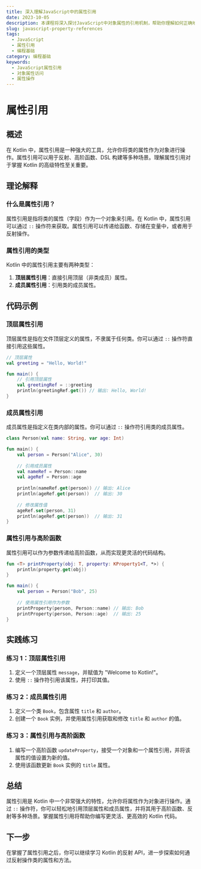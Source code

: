 ```yaml
---
title: 深入理解JavaScript中的属性引用
date: 2023-10-05
description: 本课程将深入探讨JavaScript中对象属性的引用机制，帮助你理解如何正确地访问和操作对象属性。
slug: javascript-property-references
tags:
  - JavaScript
  - 属性引用
  - 编程基础
category: 编程基础
keywords:
  - JavaScript属性引用
  - 对象属性访问
  - 属性操作
---
```


# 属性引用

## 概述

在 Kotlin 中，属性引用是一种强大的工具，允许你将类的属性作为对象进行操作。属性引用可以用于反射、高阶函数、DSL 构建等多种场景。理解属性引用对于掌握 Kotlin 的高级特性至关重要。

## 理论解释

### 什么是属性引用？

属性引用是指将类的属性（字段）作为一个对象来引用。在 Kotlin 中，属性引用可以通过 `::` 操作符来获取。属性引用可以传递给函数、存储在变量中，或者用于反射操作。

### 属性引用的类型

Kotlin 中的属性引用主要有两种类型：

1. **顶层属性引用**：直接引用顶层（非类成员）属性。
2. **成员属性引用**：引用类的成员属性。

## 代码示例

### 顶层属性引用

顶层属性是指在文件顶层定义的属性，不隶属于任何类。你可以通过 `::` 操作符直接引用这些属性。

```kotlin
// 顶层属性
val greeting = "Hello, World!"

fun main() {
    // 引用顶层属性
    val greetingRef = ::greeting
    println(greetingRef.get()) // 输出: Hello, World!
}
```

### 成员属性引用

成员属性是指定义在类内部的属性。你可以通过 `::` 操作符引用类的成员属性。

```kotlin
class Person(val name: String, var age: Int)

fun main() {
    val person = Person("Alice", 30)
    
    // 引用成员属性
    val nameRef = Person::name
    val ageRef = Person::age
    
    println(nameRef.get(person)) // 输出: Alice
    println(ageRef.get(person))  // 输出: 30
    
    // 修改属性值
    ageRef.set(person, 31)
    println(ageRef.get(person))  // 输出: 31
}
```

### 属性引用与高阶函数

属性引用可以作为参数传递给高阶函数，从而实现更灵活的代码结构。

```kotlin
fun <T> printProperty(obj: T, property: KProperty1<T, *>) {
    println(property.get(obj))
}

fun main() {
    val person = Person("Bob", 25)
    
    // 使用属性引用作为参数
    printProperty(person, Person::name) // 输出: Bob
    printProperty(person, Person::age)  // 输出: 25
}
```

## 实践练习

### 练习 1：顶层属性引用

1. 定义一个顶层属性 `message`，并赋值为 "Welcome to Kotlin!"。
2. 使用 `::` 操作符引用该属性，并打印其值。

### 练习 2：成员属性引用

1. 定义一个类 `Book`，包含属性 `title` 和 `author`。
2. 创建一个 `Book` 实例，并使用属性引用获取和修改 `title` 和 `author` 的值。

### 练习 3：属性引用与高阶函数

1. 编写一个高阶函数 `updateProperty`，接受一个对象和一个属性引用，并将该属性的值设置为新的值。
2. 使用该函数更新 `Book` 实例的 `title` 属性。

## 总结

属性引用是 Kotlin 中一个非常强大的特性，允许你将属性作为对象进行操作。通过 `::` 操作符，你可以轻松地引用顶层属性和成员属性，并将其用于高阶函数、反射等多种场景。掌握属性引用将帮助你编写更灵活、更高效的 Kotlin 代码。

## 下一步

在掌握了属性引用之后，你可以继续学习 Kotlin 的反射 API，进一步探索如何通过反射操作类的属性和方法。